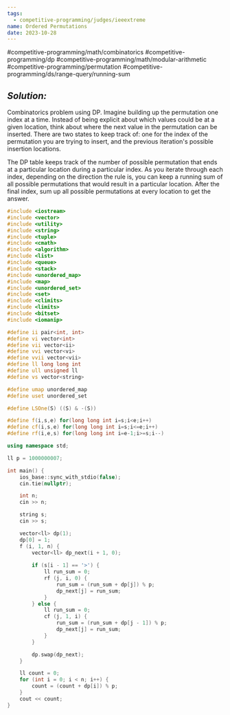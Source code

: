 ```yaml
---
tags:
  - competitive-programming/judges/ieeextreme
name: Ordered Permutations
date: 2023-10-28
---
```

#competitive-programming/math/combinatorics
#competitive-programming/dp
#competitive-programming/math/modular-arithmetic
#competitive-programming/permutation 
#competitive-programming/ds/range-query/running-sum 
## _Solution:_
Combinatorics problem using DP. Imagine building up the permutation one index at a time. Instead of being explicit about which values could be at a given location, think about where the next value in the permutation can be inserted. There are two states to keep track of: one for the index of the permutation you are trying to insert, and the previous iteration's possible insertion locations.

The DP table keeps track of the number of possible permutation that ends at a particular location during a particular index. As you iterate through each index, depending on the direction the rule is, you can keep a running sum of all possible permutations that would result in a particular location. After the final index, sum up all possible permutations at every location to get the answer.

```cpp
#include <iostream>
#include <vector>
#include <utility>
#include <string>
#include <tuple>
#include <cmath>
#include <algorithm>
#include <list>
#include <queue>
#include <stack>
#include <unordered_map>
#include <map>
#include <unordered_set>
#include <set>
#include <climits>
#include <limits>
#include <bitset>
#include <iomanip>

#define ii pair<int, int>
#define vi vector<int>
#define vii vector<ii>
#define vvi vector<vi>
#define vvii vector<vii>
#define ll long long int
#define ull unsigned ll
#define vs vector<string>

#define umap unordered_map
#define uset unordered_set

#define LSOne(S) ((S) & -(S))

#define f(i,s,e) for(long long int i=s;i<e;i++)
#define cf(i,s,e) for(long long int i=s;i<=e;i++)
#define rf(i,e,s) for(long long int i=e-1;i>=s;i--)

using namespace std;

ll p = 1000000007;

int main() {
    ios_base::sync_with_stdio(false);
    cin.tie(nullptr);

    int n;
    cin >> n;

    string s;
    cin >> s;

    vector<ll> dp(1);
    dp[0] = 1;
    f (i, 1, n) {
        vector<ll> dp_next(i + 1, 0);
        
        if (s[i - 1] == '>') {
            ll run_sum = 0;
            rf (j, i, 0) {
                run_sum = (run_sum + dp[j]) % p;
                dp_next[j] = run_sum; 
            }
        } else {
            ll run_sum = 0;
            cf (j, 1, i) {
                run_sum = (run_sum + dp[j - 1]) % p;
                dp_next[j] = run_sum;
            }
        }

        dp.swap(dp_next);
    }

    ll count = 0;
    for (int i = 0; i < n; i++) {
        count = (count + dp[i]) % p;
    }
    cout << count;
}
```